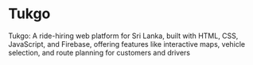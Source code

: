 # Tukgo
Tukgo: A ride-hiring web platform for Sri Lanka, built with HTML, CSS, JavaScript, and Firebase, offering features like interactive maps, vehicle selection, and route planning for customers and drivers

